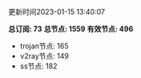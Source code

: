 更新时间2023-01-15 13:40:07

**总订阅: 73**
**总节点: 1559**
**有效节点: 496**
- trojan节点: 165
- v2ray节点: 149
- ss节点: 182
